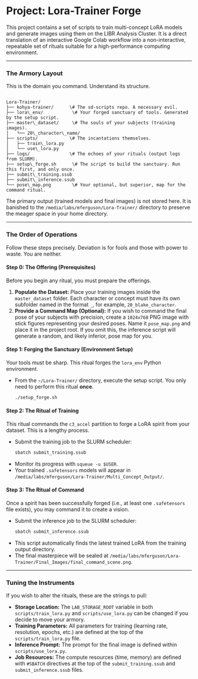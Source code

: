 # Project: Lora-Trainer Forge

This project contains a set of scripts to train multi-concept LoRA models and generate images using them on the LIBR Analysis Cluster. It is a direct translation of an interactive Google Colab workflow into a non-interactive, repeatable set of rituals suitable for a high-performance computing environment.

---

### The Armory Layout

This is the domain you command. Understand its structure.

```text

Lora-Trainer/
├── kohya-trainer/      \# The sd-scripts repo. A necessary evil.
├── lora\_env/           \# Your forged sanctuary of tools. Generated by the setup script.
├── master\_dataset/     \# The souls of your subjects (training images).
│   └── 20\_character\_name/
├── scripts/            \# The incantations themselves.
│   ├── train\_lora.py
│   └── use\_lora.py
├── logs/               \# The echoes of your rituals (output logs from SLURM).
├── setup\_forge.sh      \# The script to build the sanctuary. Run this first, and only once.
├── submit\_training.ssub
├── submit\_inference.ssub
└── pose\_map.png        \# Your optional, but superior, map for the command ritual.

```

The primary output (trained models and final images) is not stored here. It is banished to the `/media/labs/mferguson/Lora-Trainer/` directory to preserve the meager space in your home directory.

---

### The Order of Operations

Follow these steps precisely. Deviation is for fools and those with power to waste. You are neither.

#### Step 0: The Offering (Prerequisites)

Before you begin any ritual, you must prepare the offerings.

1.  **Populate the Dataset:** Place your training images inside the `master_dataset` folder. Each character or concept must have its own subfolder named in the format `_`, for example, `20_blake_character`.
2.  **Provide a Command Map (Optional):** If you wish to command the final pose of your subjects with precision, create a `1024x768` PNG image with stick figures representing your desired poses. Name it `pose_map.png` and place it in the project root. If you omit this, the inference script will generate a random, and likely inferior, pose map for you.

#### Step 1: Forging the Sanctuary (Environment Setup)

Your tools must be sharp. This ritual forges the `lora_env` Python environment.

-   From the `~/Lora-Trainer/` directory, execute the setup script. You only need to perform this ritual **once**.
    ```bash
    ./setup_forge.sh
    ```

#### Step 2: The Ritual of Training

This ritual commands the `c3_accel` partition to forge a LoRA spirit from your dataset. This is a lengthy process.

-   Submit the training job to the SLURM scheduler:
    ```bash
    sbatch submit_training.ssub
    ```
-   Monitor its progress with `squeue -u $USER`.
-   Your trained `.safetensors` models will appear in `/media/labs/mferguson/Lora-Trainer/Multi_Concept_Output/`.

#### Step 3: The Ritual of Command

Once a spirit has been successfully forged (i.e., at least one `.safetensors` file exists), you may command it to create a vision.

-   Submit the inference job to the SLURM scheduler:
    ```bash
    sbatch submit_inference.ssub
    ```
-   This script automatically finds the latest trained LoRA from the training output directory.
-   The final masterpiece will be sealed at `/media/labs/mferguson/Lora-Trainer/Final_Images/final_command_scene.png`.

---

### Tuning the Instruments

If you wish to alter the rituals, these are the strings to pull:

-   **Storage Location:** The `LAB_STORAGE_ROOT` variable in both `scripts/train_lora.py` and `scripts/use_lora.py` can be changed if you decide to move your armory.
-   **Training Parameters:** All parameters for training (learning rate, resolution, epochs, etc.) are defined at the top of the `scripts/train_lora.py` file.
-   **Inference Prompt:** The prompt for the final image is defined within `scripts/use_lora.py`.
-   **Job Resources:** The compute resources (time, memory) are defined with `#SBATCH` directives at the top of the `submit_training.ssub` and `submit_inference.ssub` files.

